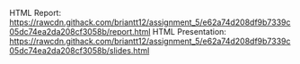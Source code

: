HTML Report: https://rawcdn.githack.com/briantt12/assignment_5/e62a74d208df9b7339c05dc74ea2da208cf3058b/report.html
HTML Presentation: https://rawcdn.githack.com/briantt12/assignment_5/e62a74d208df9b7339c05dc74ea2da208cf3058b/slides.html
